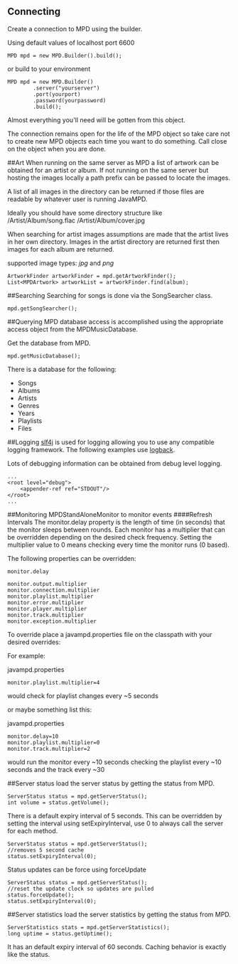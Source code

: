 ## Connecting
Create a connection to MPD using the builder.

Using default values of localhost port 6600

```
MPD mpd = new MPD.Builder().build();
```

or build to your environment

```
MPD mpd = new MPD.Builder()
        .server("yourserver")
        .port(yourport)
        .password(yourpassword)
        .build();
```

Almost everything you'll need will be gotten from this object.

The connection remains open for the life of the MPD object so take 
care not to create new MPD objects each time you want to do something.
Call close on the object when you are done.

##Art
When running on the same server as MPD a list of artwork can be obtained for an artist or album.  If not running on the
same server but hosting the images locally a path prefix can be passed to locate the images. 

A list of all images in the directory can be returned if those files are readable by whatever user is running JavaMPD.  

Ideally you should have some directory structure like
/Artist/Album/song.flac
/Artist/Album/cover.jpg

When searching for artist images assumptions are made that the artist lives in her own directory.  Images in the artist
directory are returned first then images for each album are returned.

supported image types:
    _jpg_ and _png_
    
```
ArtworkFinder artworkFinder = mpd.getArtworkFinder();
List<MPDArtwork> artworkList = artworkFinder.find(album);
```

##Searching
Searching for songs is done via the SongSearcher class.

```
mpd.getSongSearcher();
```

##Querying
MPD database access is accomplished using the appropriate access object from the MPDMusicDatabase.

Get the database from MPD.

```
mpd.getMusicDatabase();
```

There is a database for the following:

- Songs
- Albums
- Artists
- Genres
- Years
- Playlists
- Files


##Logging
[slf4j](http://www.slf4j.org/) is used for logging allowing you to use any compatible logging framework.
The following examples use [logback](http://logback.qos.ch/).

Lots of debugging information can be obtained from debug level logging.

```
...
<root level="debug">
    <appender-ref ref="STDOUT"/>
</root>
...
```

##Monitoring
MPDStandAloneMonitor to monitor events
####Refresh Intervals
The monitor.delay property is the length of time (in seconds) that the monitor sleeps between rounds.
Each monitor has a multiplier that can be overridden depending on the desired check frequency.  Setting the
multiplier value to 0 means checking every time the monitor runs (0 based).

The following properties can be overridden:

```
monitor.delay

monitor.output.multiplier
monitor.connection.multiplier
monitor.playlist.multiplier
monitor.error.multiplier
monitor.player.multiplier
monitor.track.multiplier
monitor.exception.multiplier
```

To override place a javampd.properties file on the classpath with your desired overrides:

For example:

javampd.properties

```
monitor.playlist.multiplier=4
```

would check for playlist changes every ~5 seconds

or maybe something list this:

javampd.properties

```
monitor.delay=10
monitor.playlist.multiplier=0
monitor.track.multiplier=2
```

would run the monitor every ~10 seconds checking the playlist every ~10 seconds and the track every ~30

##Server status
load the server status by getting the status from MPD.  

```
ServerStatus status = mpd.getServerStatus();
int volume = status.getVolume();
```

There is a default expiry interval of 5 seconds. This can be overridden by setting the interval using setExpiryInterval, use 0 to always call the server for each method.  

```
ServerStatus status = mpd.getServerStatus();
//removes 5 second cache
status.setExpiryInterval(0);    
```

Status updates can be force using forceUpdate

```
ServerStatus status = mpd.getServerStatus();
//reset the update clock so updates are pulled
status.forceUpdate();
status.setExpiryInterval(0); 
```

##Server statistics
load the server statistics by getting the status from MPD.  

```
ServerStatistics stats = mpd.getServerStatistics();
long uptime = status.getUptime();
```

It has an default expiry interval of 60 seconds.  Caching behavior is exactly like the status.
